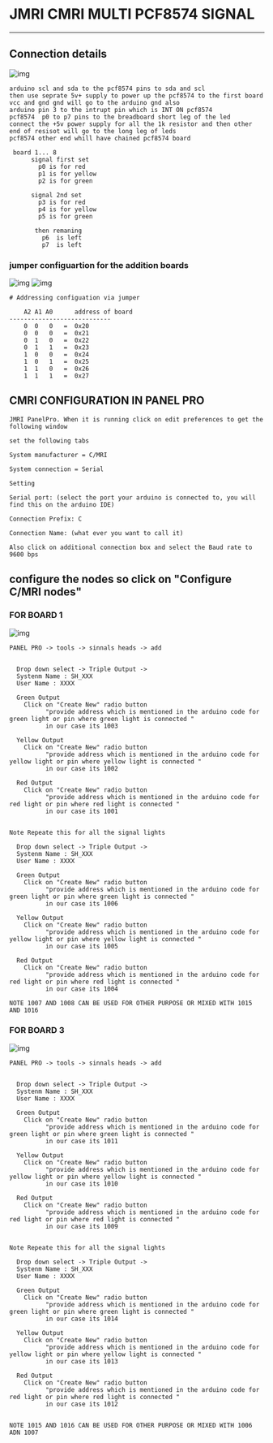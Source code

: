 # JMRI CMRI MULTI PCF8574 SIGNAL

---

## Connection details
![img](https://github.com/adarshkumarsingh83/jmri-cmri/blob/main/APPLICATIONS/cmri-multi-pcf8574-led-signals/connectionsdetails.JPG)
```
arduino scl and sda to the pcf8574 pins to sda and scl 
then use seprate 5v+ supply to power up the pcf8574 to the first board vcc and gnd gnd will go to the arduino gnd also 
arduino pin 3 to the intrupt pin which is INT ON pcf8574
pcf8574  p0 to p7 pins to the breadboard short leg of the led  
connect the +5v power supply for all the 1k resistor and then other end of resisot will go to the long leg of leds 
pcf8574 other end whill have chained pcf8574 board 

 board 1... 8 
      signal first set 
        p0 is for red 
        p1 is for yellow 
        p2 is for green

      signal 2nd set 
        p3 is for red 
        p4 is for yellow 
        p5 is for green 

       then remaning 
         p6  is left  
         p7  is left  

```

### jumper configuartion for the addition boards 
![img](https://github.com/adarshkumarsingh83/jmri-cmri/blob/main/APPLICATIONS/cmri-multi-pcf8574-led-signals/pca8574%20addressing%20configuration.png)
![img](https://github.com/adarshkumarsingh83/jmri-cmri/blob/main/APPLICATIONS/cmri-multi-pcf8574-led-signals/pcf.png)
```
# Addressing configuation via jumper 

	A2 A1 A0      address of board 
----------------------------	
	0  0   0   =  0x20
	0  0   0   =  0x21
    0  1   0   =  0x22
    0  1   1   =  0x23
    1  0   0   =  0x24
    1  0   1   =  0x25
    1  1   0   =  0x26
    1  1   1   =  0x27
```

## CMRI CONFIGURATION IN PANEL PRO

```
JMRI PanelPro. When it is running click on edit preferences to get the following window

set the following tabs

System manufacturer = C/MRI

System connection = Serial

Setting

Serial port: (select the port your arduino is connected to, you will find this on the arduino IDE)

Connection Prefix: C

Connection Name: (what ever you want to call it)

Also click on additional connection box and select the Baud rate to 9600 bps

```

## configure the nodes so click on "Configure C/MRI nodes"

### FOR BOARD 1 
![img](https://github.com/adarshkumarsingh83/jmri-cmri/blob/main/APPLICATIONS/cmri-multi-pcf8574-led-signals/1%20board%20config.png)
```
PANEL PRO -> tools -> sinnals heads -> add 


  Drop down select -> Triple Output -> 
  Systenm Name : SH_XXX
  User Name : XXXX

  Green Output 
    Click on "Create New" radio button 
          "provide address which is mentioned in the arduino code for green light or pin where green light is connected "
          in our case its 1003 

  Yellow Output 
    Click on "Create New" radio button 
          "provide address which is mentioned in the arduino code for yellow light or pin where yellow light is connected "
          in our case its 1002  

  Red Output 
    Click on "Create New" radio button 
          "provide address which is mentioned in the arduino code for red light or pin where red light is connected "
          in our case its 1001  


Note Repeate this for all the signal lights 

  Drop down select -> Triple Output -> 
  Systenm Name : SH_XXX
  User Name : XXXX

  Green Output 
    Click on "Create New" radio button 
          "provide address which is mentioned in the arduino code for green light or pin where green light is connected "
          in our case its 1006

  Yellow Output 
    Click on "Create New" radio button 
          "provide address which is mentioned in the arduino code for yellow light or pin where yellow light is connected "
          in our case its 1005  

  Red Output 
    Click on "Create New" radio button 
          "provide address which is mentioned in the arduino code for red light or pin where red light is connected "
          in our case its 1004      

NOTE 1007 AND 1008 CAN BE USED FOR OTHER PURPOSE OR MIXED WITH 1015 AND 1016 
 ```

### FOR BOARD 3 

![img](https://github.com/adarshkumarsingh83/jmri-cmri/blob/main/APPLICATIONS/cmri-multi-pcf8574-led-signals/2%20board%20config.png)
```
PANEL PRO -> tools -> sinnals heads -> add 


  Drop down select -> Triple Output -> 
  Systenm Name : SH_XXX
  User Name : XXXX

  Green Output 
    Click on "Create New" radio button 
          "provide address which is mentioned in the arduino code for green light or pin where green light is connected "
          in our case its 1011 

  Yellow Output 
    Click on "Create New" radio button 
          "provide address which is mentioned in the arduino code for yellow light or pin where yellow light is connected "
          in our case its 1010  

  Red Output 
    Click on "Create New" radio button 
          "provide address which is mentioned in the arduino code for red light or pin where red light is connected "
          in our case its 1009  


Note Repeate this for all the signal lights 

  Drop down select -> Triple Output -> 
  Systenm Name : SH_XXX
  User Name : XXXX

  Green Output 
    Click on "Create New" radio button 
          "provide address which is mentioned in the arduino code for green light or pin where green light is connected "
          in our case its 1014

  Yellow Output 
    Click on "Create New" radio button 
          "provide address which is mentioned in the arduino code for yellow light or pin where yellow light is connected "
          in our case its 1013  

  Red Output 
    Click on "Create New" radio button 
          "provide address which is mentioned in the arduino code for red light or pin where red light is connected "
          in our case its 1012     


NOTE 1015 AND 1016 CAN BE USED FOR OTHER PURPOSE OR MIXED WITH 1006 ADN 1007 

 ```

